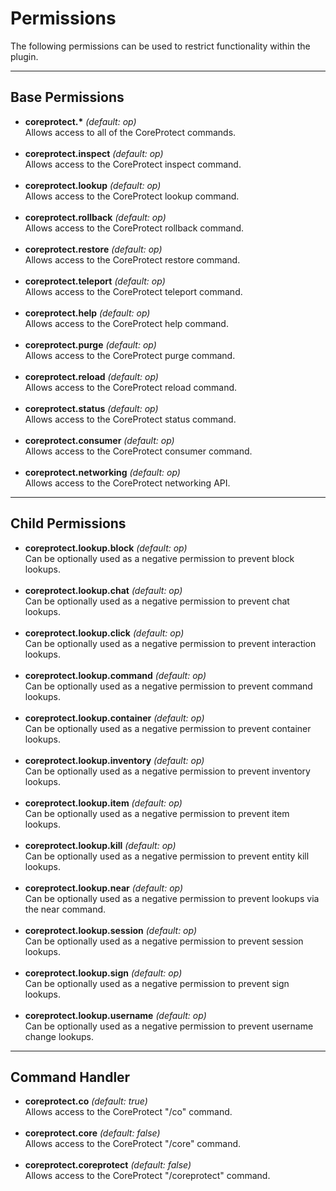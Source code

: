 # Permissions

The following permissions can be used to restrict functionality within the plugin.

---

## Base Permissions

* **coreprotect.\*** *(default: op)*  
  Allows access to all of the CoreProtect commands.  
  &nbsp;
* **coreprotect.inspect** *(default: op)*  
  Allows access to the CoreProtect inspect command.  
  &nbsp;
* **coreprotect.lookup** *(default: op)*  
  Allows access to the CoreProtect lookup command.  
  &nbsp;
* **coreprotect.rollback** *(default: op)*  
  Allows access to the CoreProtect rollback command.  
  &nbsp;
* **coreprotect.restore** *(default: op)*  
  Allows access to the CoreProtect restore command.  
  &nbsp;
* **coreprotect.teleport** *(default: op)*  
  Allows access to the CoreProtect teleport command.  
  &nbsp;
* **coreprotect.help** *(default: op)*  
  Allows access to the CoreProtect help command.  
  &nbsp;
* **coreprotect.purge** *(default: op)*  
  Allows access to the CoreProtect purge command.  
  &nbsp;
* **coreprotect.reload** *(default: op)*  
  Allows access to the CoreProtect reload command.  
  &nbsp;
* **coreprotect.status** *(default: op)*  
  Allows access to the CoreProtect status command.  
  &nbsp;
* **coreprotect.consumer** *(default: op)*  
  Allows access to the CoreProtect consumer command.  
  &nbsp;
* **coreprotect.networking** *(default: op)*  
  Allows access to the CoreProtect networking API.  
  
---

## Child Permissions

* **coreprotect.lookup.block** *(default: op)*  
  Can be optionally used as a negative permission to prevent block lookups.  
  &nbsp;
* **coreprotect.lookup.chat** *(default: op)*  
  Can be optionally used as a negative permission to prevent chat lookups.  
  &nbsp;
* **coreprotect.lookup.click** *(default: op)*  
  Can be optionally used as a negative permission to prevent interaction lookups.  
  &nbsp;
* **coreprotect.lookup.command** *(default: op)*  
  Can be optionally used as a negative permission to prevent command lookups.  
  &nbsp;
* **coreprotect.lookup.container** *(default: op)*  
  Can be optionally used as a negative permission to prevent container lookups.  
  &nbsp;
* **coreprotect.lookup.inventory** *(default: op)*  
  Can be optionally used as a negative permission to prevent inventory lookups.  
  &nbsp;
* **coreprotect.lookup.item** *(default: op)*  
  Can be optionally used as a negative permission to prevent item lookups.  
  &nbsp;
* **coreprotect.lookup.kill** *(default: op)*  
  Can be optionally used as a negative permission to prevent entity kill lookups.  
  &nbsp;
* **coreprotect.lookup.near** *(default: op)*  
  Can be optionally used as a negative permission to prevent lookups via the near command.  
  &nbsp;
* **coreprotect.lookup.session** *(default: op)*  
  Can be optionally used as a negative permission to prevent session lookups.  
  &nbsp;
* **coreprotect.lookup.sign** *(default: op)*  
  Can be optionally used as a negative permission to prevent sign lookups.  
  &nbsp;
* **coreprotect.lookup.username** *(default: op)*  
  Can be optionally used as a negative permission to prevent username change lookups.  

---

## Command Handler

* **coreprotect.co** *(default: true)*  
  Allows access to the CoreProtect "/co" command.  
  &nbsp;
* **coreprotect.core** *(default: false)*  
  Allows access to the CoreProtect "/core" command.  
  &nbsp;
* **coreprotect.coreprotect** *(default: false)*  
  Allows access to the CoreProtect "/coreprotect" command.  